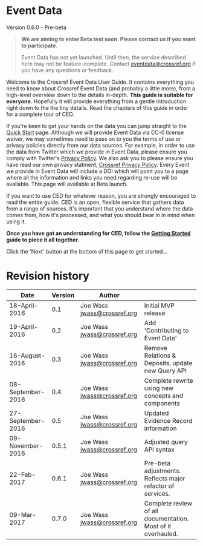 # Event Data

Version 0.6.0 - Pre-beta

> **We are aiming to enter Beta test soon. Please contact us if you want to participate.**
>
> Event Data has not yet launched. Until then, the service described here may not be feature-complete.
> Contact eventdata@crossref.org if you have any questions or feedback.


Welcome to the Crossref Event Data User Guide. It contains everything you need to know about Crossref Event Data (and probably a little more), from a high-level overview down to the details in-depth. **This guide is suitable for everyone**. Hopefully it will provide everything from a gentle introduction right down to the the tiny details. Read the chapters of this guide in order for a complete tour of CED.

If you're keen to get your hands on the data you can jump straight to the [Quick Start](quick-start) page. Although we will provide Event Data via CC-0 license waiver, we may sometimes need to pass on to you the terms of use or privacy policies directly from our data sources. For example, in order to use the data from Twitter which we provide in Event Data, please ensure you comply with Twitter's [Privacy Policy](https://twitter.com/privacy?lang=en). We also ask you to please ensure you have read our own privacy statment, [Crossref Privacy Policy](https://www.crossref.org/privacy/). Every Event we provide in Event Data will include a DOI which will point you to a page where all the information and links you need regarding re-use will be available. This page will available at Beta launch. 

If you want to use CED for whatever reason, you are strongly encouraged to read the entire guide. CED is an open, flexible service that gathers data from a range of sources. It's important that you understand where the data comes from, how it's processed, and what you should bear in in mind when using it. 

**Once you have got an understanding for CED, follow the [Getting Started](best-practice/getting-started) guide to piece it all together**.

Click the 'Next' button at the bottom of this page to get started...

# Revision history

| Date              | Version | Author                      |                                                   |
|-------------------|---------| ----------------------------|---------------------------------------------------|
| 18-April-2016     | 0.1     | Joe Wass jwass@crossref.org | Initial MVP release                               |
| 19-April-2016     | 0.2     | Joe Wass jwass@crossref.org | Add 'Contributing to Event Data'                  |
| 16-August-2016    | 0.3     | Joe Wass jwass@crossref.org | Remove Relations & Deposits, update new Query API |
| 08-September-2016 | 0.4     | Joe Wass jwass@crossref.org | Complete rewrite using new concepts and components|
| 27-September-2016 | 0.5     | Joe Wass jwass@crossref.org | Updated Evidence Record information |
| 09-November-2016  | 0.5.1   | Joe Wass jwass@crossref.org | Adjusted query API syntax |
| 22-Feb-2017       | 0.6.1   | Joe Wass jwass@crossref.org | Pre-beta adjustments. Reflects major refactor of services. |
| 09-Mar-2017       | 0.7.0   | Joe Wass jwass@crossref.org | Complete review of all documentation. Most of it overhauled. |

